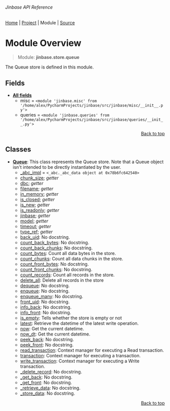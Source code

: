 ###### Jinbase API Reference
[Home](/docs/api/README.md) | [Project](/README.md) | Module | [Source](/src/jinbase/store/queue.py)

# Module Overview
> Module: **jinbase.store.queue**

The Queue store is defined in this module.

## Fields
- [**All fields**](/docs/api/modules/jinbase/store/queue/fields.md)
    - misc = `<module 'jinbase.misc' from '/home/alex/PycharmProjects/jinbase/src/jinbase/misc/__init__.py'>`
    - queries = `<module 'jinbase.queries' from '/home/alex/PycharmProjects/jinbase/src/jinbase/queries/__init__.py'>`

<p align="right"><a href="#jinbase-api-reference">Back to top</a></p>

## Classes
- [**Queue**](/docs/api/modules/jinbase/store/queue/class-Queue.md): This class represents the Queue store. Note that a Queue object isn't intended to be directly instantiated by the user.
    - [\_abc\_impl](/docs/api/modules/jinbase/store/queue/class-Queue.md#fields-table) = `<_abc._abc_data object at 0x78b6fc642540>`
    - [chunk\_size](/docs/api/modules/jinbase/store/queue/class-Queue.md#properties-table); _getter_
    - [dbc](/docs/api/modules/jinbase/store/queue/class-Queue.md#properties-table); _getter_
    - [filename](/docs/api/modules/jinbase/store/queue/class-Queue.md#properties-table); _getter_
    - [in\_memory](/docs/api/modules/jinbase/store/queue/class-Queue.md#properties-table); _getter_
    - [is\_closed](/docs/api/modules/jinbase/store/queue/class-Queue.md#properties-table); _getter_
    - [is\_new](/docs/api/modules/jinbase/store/queue/class-Queue.md#properties-table); _getter_
    - [is\_readonly](/docs/api/modules/jinbase/store/queue/class-Queue.md#properties-table); _getter_
    - [jinbase](/docs/api/modules/jinbase/store/queue/class-Queue.md#properties-table); _getter_
    - [model](/docs/api/modules/jinbase/store/queue/class-Queue.md#properties-table); _getter_
    - [timeout](/docs/api/modules/jinbase/store/queue/class-Queue.md#properties-table); _getter_
    - [type\_ref](/docs/api/modules/jinbase/store/queue/class-Queue.md#properties-table); _getter_
    - [back\_uid](/docs/api/modules/jinbase/store/queue/class-Queue.md#back_uid): No docstring.
    - [count\_back\_bytes](/docs/api/modules/jinbase/store/queue/class-Queue.md#count_back_bytes): No docstring.
    - [count\_back\_chunks](/docs/api/modules/jinbase/store/queue/class-Queue.md#count_back_chunks): No docstring.
    - [count\_bytes](/docs/api/modules/jinbase/store/queue/class-Queue.md#count_bytes): Count all data bytes in the store.
    - [count\_chunks](/docs/api/modules/jinbase/store/queue/class-Queue.md#count_chunks): Count all data chunks in the store.
    - [count\_front\_bytes](/docs/api/modules/jinbase/store/queue/class-Queue.md#count_front_bytes): No docstring.
    - [count\_front\_chunks](/docs/api/modules/jinbase/store/queue/class-Queue.md#count_front_chunks): No docstring.
    - [count\_records](/docs/api/modules/jinbase/store/queue/class-Queue.md#count_records): Count all records in the store.
    - [delete\_all](/docs/api/modules/jinbase/store/queue/class-Queue.md#delete_all): Delete all records in the store
    - [dequeue](/docs/api/modules/jinbase/store/queue/class-Queue.md#dequeue): No docstring.
    - [enqueue](/docs/api/modules/jinbase/store/queue/class-Queue.md#enqueue): No docstring.
    - [enqueue\_many](/docs/api/modules/jinbase/store/queue/class-Queue.md#enqueue_many): No docstring.
    - [front\_uid](/docs/api/modules/jinbase/store/queue/class-Queue.md#front_uid): No docstring.
    - [info\_back](/docs/api/modules/jinbase/store/queue/class-Queue.md#info_back): No docstring.
    - [info\_front](/docs/api/modules/jinbase/store/queue/class-Queue.md#info_front): No docstring.
    - [is\_empty](/docs/api/modules/jinbase/store/queue/class-Queue.md#is_empty): Tells whether the store is empty or not
    - [latest](/docs/api/modules/jinbase/store/queue/class-Queue.md#latest): Retrieve the datetime of the latest write operation.
    - [now](/docs/api/modules/jinbase/store/queue/class-Queue.md#now): Get the current datetime.
    - [now\_dt](/docs/api/modules/jinbase/store/queue/class-Queue.md#now_dt): Get the current datetime.
    - [peek\_back](/docs/api/modules/jinbase/store/queue/class-Queue.md#peek_back): No docstring.
    - [peek\_front](/docs/api/modules/jinbase/store/queue/class-Queue.md#peek_front): No docstring.
    - [read\_transaction](/docs/api/modules/jinbase/store/queue/class-Queue.md#read_transaction): Context manager for executing a Read transaction.
    - [transaction](/docs/api/modules/jinbase/store/queue/class-Queue.md#transaction): Context manager for executing a transaction.
    - [write\_transaction](/docs/api/modules/jinbase/store/queue/class-Queue.md#write_transaction): Context manager for executing a Write transaction.
    - [\_delete\_record](/docs/api/modules/jinbase/store/queue/class-Queue.md#_delete_record): No docstring.
    - [\_get\_back](/docs/api/modules/jinbase/store/queue/class-Queue.md#_get_back): No docstring.
    - [\_get\_front](/docs/api/modules/jinbase/store/queue/class-Queue.md#_get_front): No docstring.
    - [\_retrieve\_data](/docs/api/modules/jinbase/store/queue/class-Queue.md#_retrieve_data): No docstring.
    - [\_store\_data](/docs/api/modules/jinbase/store/queue/class-Queue.md#_store_data): No docstring.

<p align="right"><a href="#jinbase-api-reference">Back to top</a></p>
